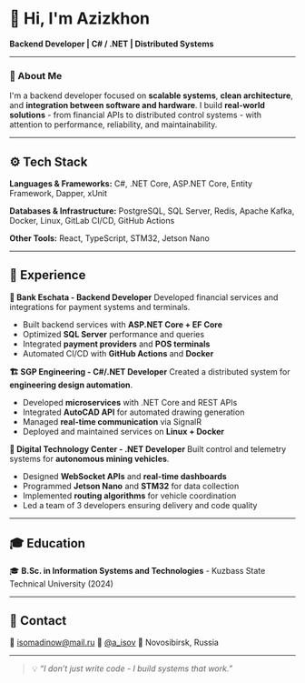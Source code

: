 # 👋 Hi, I'm Azizkhon

**Backend Developer | C# / .NET | Distributed Systems**

---

### 🚀 About Me

I'm a backend developer focused on **scalable systems**, **clean architecture**, and **integration between software and hardware**. I build **real-world solutions** - from financial APIs to distributed control systems - with attention to performance, reliability, and maintainability.

---

## ⚙️ Tech Stack

**Languages & Frameworks:**
C#, .NET Core, ASP.NET Core, Entity Framework, Dapper, xUnit

**Databases & Infrastructure:**
PostgreSQL, SQL Server, Redis, Apache Kafka, Docker, Linux, GitLab CI/CD, GitHub Actions

**Other Tools:**
React, TypeScript, STM32, Jetson Nano

---

## 💼 Experience

**🏦 Bank Eschata - Backend Developer**
Developed financial services and integrations for payment systems and terminals.

* Built backend services with **ASP.NET Core + EF Core**
* Optimized **SQL Server** performance and queries
* Integrated **payment providers** and **POS terminals**
* Automated CI/CD with **GitHub Actions** and **Docker**

**🏗 SGP Engineering - C#/.NET Developer**
Created a distributed system for **engineering design automation**.

* Developed **microservices** with .NET Core and REST APIs
* Integrated **AutoCAD API** for automated drawing generation
* Managed **real-time communication** via SignalR
* Deployed and maintained services on **Linux + Docker**

**🚜 Digital Technology Center - .NET Developer**
Built control and telemetry systems for **autonomous mining vehicles**.

* Designed **WebSocket APIs** and **real-time dashboards**
* Programmed **Jetson Nano** and **STM32** for data collection
* Implemented **routing algorithms** for vehicle coordination
* Led a team of 3 developers ensuring delivery and code quality

---

## 🎓 Education

🎓 **B.Sc. in Information Systems and Technologies** - Kuzbass State Technical University (2024)

---

## 📨 Contact

📧 [isomadinow@mail.ru](mailto:isomadinow@mail.ru)
💬 [@a_isov](https://t.me/a_isov)
📍 Novosibirsk, Russia

---

> 💡 *“I don’t just write code - I build systems that work.”*
